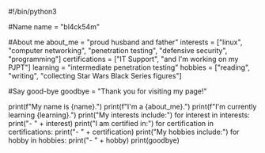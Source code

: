 #!/bin/python3

#Name
name = "bl4ck54m"

#About me
about_me = "proud husband and father"
interests = ["linux", "computer networking", "penetration testing", "defensive security", "programming"]
certifications = ["IT Support", "and I'm working on my PJPT"]
learning = "intermediate penetration testing"
hobbies = ["reading", "writing", "collecting Star Wars Black Series figures"]

#Say good-bye
goodbye = "Thank you for visiting my page!"

print(f"My name is {name}.")
print(f"I'm a {about_me}.")
print(f"I'm currently learning {learning}.")
print("My interests include:")
for interest in interests:
    print("- " + interest)
print("I am certified in:")
for certification in certifications:
    print("- " + certification)
print("My hobbies include:")
for hobby in hobbies:
    print("- " + hobby)
print(goodbye)
